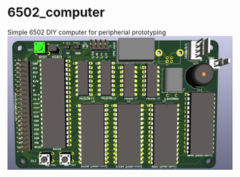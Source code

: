 # 6502_computer
Simple 6502 DIY computer for peripherial prototyping
![6502_computer](doc/computer.jpg)
